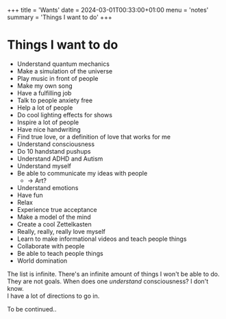 +++
title = 'Wants'
date = 2024-03-01T00:33:00+01:00
menu = 'notes'
summary = 'Things I want to do'
+++

# Things I want to do

- Understand quantum mechanics
- Make a simulation of the universe
- Play music in front of people
- Make my own song
- Have a fulfilling job
- Talk to people anxiety free
- Help a lot of people
- Do cool lighting effects for shows
- Inspire a lot of people
- Have nice handwriting
- Find true love, or a definition of love that works for me
- Understand consciousness
- Do 10 handstand pushups
- Understand ADHD and Autism
- Understand myself
- Be able to communicate my ideas with people
  - -> Art?
- Understand emotions
- Have fun
- Relax
- Experience true acceptance
- Make a model of the mind
- Create a cool Zettelkasten
- Really, really, really love myself
- Learn to make informational videos and teach people things
- Collaborate with people
- Be able to teach people things
- World domination

The list is infinite. There's an infinite amount of things I won't be able to do.  
They are not goals. When does one *understand* consciousness? I don't know.  
I have a lot of directions to go in.

To be continued..
